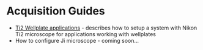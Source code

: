 # Acquisition Guides

- [Ti2 Wellplate applications](Ti2_Wellplate_Apps/README.md) - describes how to setup a system with Nikon Ti2 microscope for applications working with wellplates
- How to configure Ji microscope - coming soon...
